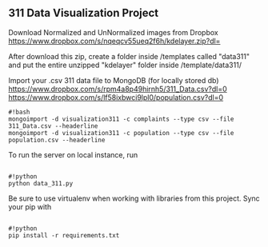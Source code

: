 ## 311 Data Visualization Project ##

Download Normalized and UnNormalized images from Dropbox 
https://www.dropbox.com/s/nqeqcv55ueq2f6h/kdelayer.zip?dl=


After download this zip, create a folder inside /templates called "data311" and put the entire unzipped "kdelayer" folder inside /template/data311/


Import your .csv 311 data file to MongoDB (for locally stored db)
https://www.dropbox.com/s/rpm4a8p49hirnh5/311_Data.csv?dl=0
https://www.dropbox.com/s/lf58ixbwci9lpl0/population.csv?dl=0


```
#!bash
mongoimport -d visualization311 -c complaints --type csv --file 311_Data.csv --headerline
mongoimport -d visualization311 -c population --type csv --file population.csv --headerline

```

To run the server on local instance, run
```

#!python
python data_311.py

```

Be sure to use virtualenv when working with libraries from this project. Sync your pip with
```

#!python
pip install -r requirements.txt

```